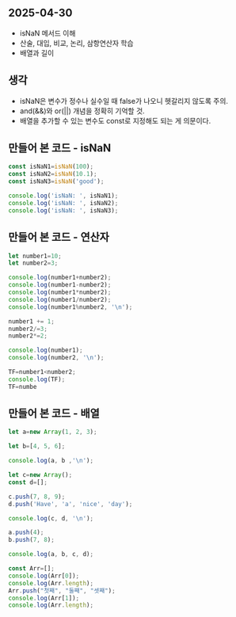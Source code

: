 ## 2025-04-30

- isNaN 메서드 이해
- 산술, 대입, 비교, 논리, 삼항연산자 학습
- 배열과 길이

## 생각

- isNaN은 변수가 정수나 실수일 때 false가 나오니 헷갈리지 않도록 주의.
- and(&&)와 or(||) 개념을 정확히 기억할 것.
- 배열을 추가할 수 있는 변수도 const로 지정해도 되는 게 의문이다.

## 만들어 본 코드 - isNaN

```Javascript
const isNaN1=isNaN(100);
const isNaN2=isNaN(10.1);
const isNaN3=isNaN('good');

console.log('isNaN: ', isNaN1);
console.log('isNaN: ', isNaN2);
console.log('isNaN: ', isNaN3);
```

## 만들어 본 코드 - 연산자

```Javascript
let number1=10;
let number2=3;

console.log(number1+number2);
console.log(number1-number2);
console.log(number1*number2);
console.log(number1/number2);
console.log(number1%number2, '\n');

number1 += 1;
number2/=3;
number2*=2;

console.log(number1);
console.log(number2, '\n');

TF=number1<number2;
console.log(TF);
TF=numbe
```

## 만들어 본 코드 - 배열

```Javascript
let a=new Array(1, 2, 3);

let b=[4, 5, 6];

console.log(a, b ,'\n');

let c=new Array();
const d=[];

c.push(7, 8, 9);
d.push('Have', 'a', 'nice', 'day');

console.log(c, d, '\n');

a.push(4);
b.push(7, 8);

console.log(a, b, c, d);

const Arr=[];
console.log(Arr[0]);
console.log(Arr.length);
Arr.push("첫째", "둘째", "셋째");
console.log(Arr[1]);
console.log(Arr.length);
```
